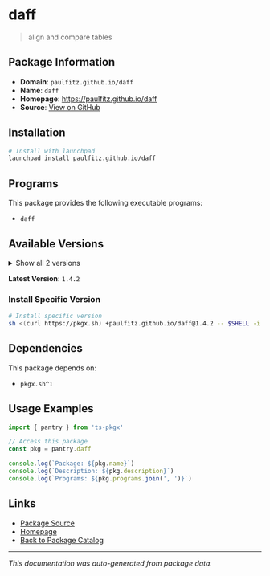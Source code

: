 # daff

> align and compare tables

## Package Information

- **Domain**: `paulfitz.github.io/daff`
- **Name**: `daff`
- **Homepage**: https://paulfitz.github.io/daff
- **Source**: [View on GitHub](https://github.com/pkgxdev/pantry/tree/main/projects/paulfitz.github.io/daff/package.yml)

## Installation

```bash
# Install with launchpad
launchpad install paulfitz.github.io/daff
```

## Programs

This package provides the following executable programs:

- `daff`

## Available Versions

<details>
<summary>Show all 2 versions</summary>

- `1.4.2`, `1.3.46`

</details>

**Latest Version**: `1.4.2`

### Install Specific Version

```bash
# Install specific version
sh <(curl https://pkgx.sh) +paulfitz.github.io/daff@1.4.2 -- $SHELL -i
```

## Dependencies

This package depends on:

- `pkgx.sh^1`

## Usage Examples

```typescript
import { pantry } from 'ts-pkgx'

// Access this package
const pkg = pantry.daff

console.log(`Package: ${pkg.name}`)
console.log(`Description: ${pkg.description}`)
console.log(`Programs: ${pkg.programs.join(', ')}`)
```

## Links

- [Package Source](https://github.com/pkgxdev/pantry/tree/main/projects/paulfitz.github.io/daff/package.yml)
- [Homepage](https://paulfitz.github.io/daff)
- [Back to Package Catalog](../../../package-catalog.md)

---

*This documentation was auto-generated from package data.*
